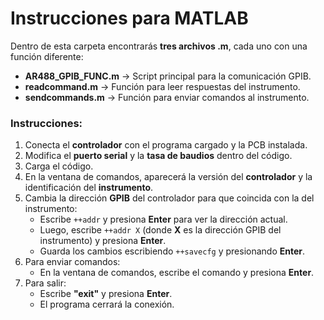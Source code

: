 # **Instrucciones para MATLAB**  

Dentro de esta carpeta encontrarás **tres archivos .m**, cada uno con una función diferente:  

- **AR488_GPIB_FUNC.m** → Script principal para la comunicación GPIB.  
- **readcommand.m** → Función para leer respuestas del instrumento.  
- **sendcommands.m** → Función para enviar comandos al instrumento.  

### **Instrucciones:**  
1. Conecta el **controlador** con el programa cargado y la PCB instalada.  
2. Modifica el **puerto serial** y la **tasa de baudios** dentro del código.  
3. Carga el código.  
4. En la ventana de comandos, aparecerá la versión del **controlador** y la identificación del **instrumento**.  
5. Cambia la dirección **GPIB** del controlador para que coincida con la del instrumento:  
   - Escribe `++addr` y presiona **Enter** para ver la dirección actual.  
   - Luego, escribe `++addr X` (donde **X** es la dirección GPIB del instrumento) y presiona **Enter**.  
   - Guarda los cambios escribiendo `++savecfg` y presionando **Enter**.  
6. Para enviar comandos:  
   - En la ventana de comandos, escribe el comando y presiona **Enter**.  
7. Para salir:  
   - Escribe **"exit"** y presiona **Enter**.  
   - El programa cerrará la conexión.  

